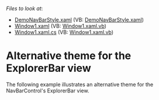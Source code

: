 <!-- default file list -->
*Files to look at*:

* [DemoNavBarStyle.xaml](./CS/DemoNavBarStyle.xaml) (VB: [DemoNavBarStyle.xaml](./VB/DemoNavBarStyle.xaml))
* [Window1.xaml](./CS/Window1.xaml) (VB: [Window1.xaml.vb](./VB/Window1.xaml.vb))
* [Window1.xaml.cs](./CS/Window1.xaml.cs) (VB: [Window1.xaml.vb](./VB/Window1.xaml.vb))
<!-- default file list end -->
# Alternative theme for the ExplorerBar view


<p>The following example illustrates an alternative theme for the NavBarControl's ExplorerBar view.</p>

<br/>


